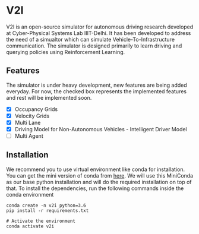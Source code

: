 # V2I

V2I is an open-source simulator for autonomous driving research developed at Cyber-Physical Systems Lab IIIT-Delhi. It has been developed to address the need of a simualtor which can simulate Vehicle-To-Infrastructure communication. The simulator is designed primarily to learn driving and querying policies using Reinforcement Learning.

## Features

The simulator is under heavy development, new features are being added everyday. For now, the checked box represents the implemented features and rest will be implemented soon.

- [x] Occupancy Grids
- [x] Velocity Grids
- [x] Multi Lane
- [x] Driving Model for Non-Autonomous Vehicles - Intelligent Driver Model
- [ ] Multi Agent

## Installation

We recommend you to use virtual environment like conda for installation. You can get the mini version of conda from [here](https://docs.conda.io/en/latest/miniconda.html). We will use this MiniConda as our base python installation and will do the required installation on top of that. To install the dependencies, run the following commands inside the conda environment

```
conda create -n v2i python=3.6
pip install -r requirements.txt

# Activate the environment
conda activate v2i
```
